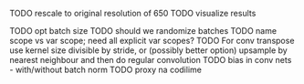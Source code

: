 TODO rescale to original resolution of 650
TODO visualize results

TODO opt batch size
TODO should we randomize batches
TODO name scope vs var scope; need all explicit var scopes?
TODO For conv transpose use kernel size divisible by stride, or (possibly better option) upsample by nearest neighbour and then do regular convolution
TODO bias in conv nets - with/without batch norm
TODO proxy na codilime
